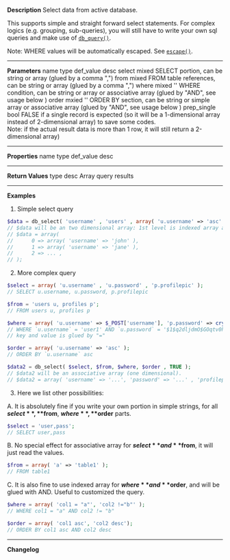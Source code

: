 **Description**
Select data from active database.

This supports simple and straight forward select statements. For complex logics (e.g. grouping, sub-queries), you will still have to write your own sql queries and make use of [`db_query()`](#db_query).

Note: WHERE values will be automatically escaped. See [`escape()`](#escape).

--------
**Parameters**
name	type	def_value	desc
select	mixed		SELECT portion, can be string or array (glued by a comma ",")
from	mixed		FROM table references, can be string or array (glued by a comma ",")
where	mixed	''	WHERE condition, can be string or array or associative array (glued by "AND", see usage below )
order	mxied	''	ORDER BY section, can be string or simple array or associative array (glued by "AND", see usage below )
prep_single	bool	FALSE	if a single record is expected (so it will be a 1-dimensional array instead of 2-dimensional array) to save some codes. <br> Note: if the actual result data is more than 1 row, it will still return a 2-dimensional array)

--------
**Properties**
name	type	def_value	desc


--------
**Return Values**
type	desc
Array	query results

--------
**Examples**
1. Simple select query
```php
$data = db_select( 'username' , 'users' , array( 'u.username' => 'asc' ) );
// $data will be an two dimensional array: 1st level is indexed array and 2nd level is associative array:
// $data = array(
//		0 => array( 'username' => 'john' ),
//		1 => array( 'username' => 'jane' ),
//		2 => ... ,
// );
```

2. More complex query
```php
$select = array( 'u.username' , 'u.password' , 'p.profilepic' );
// SELECT u.username, u.password, p.profilepic

$from = 'users u, profiles p';
// FROM users u, profiles p

$where = array( 'u.username' => $_POST['username'], 'p.password' => crypt( $_POST['password'] ) );
// WHERE `u.username` = 'user1' AND `u.password` = '$1$q2dljdmO$GOqtv0hxwsbXbeldqYzVp0'
// key and value is glued by "="

$order = array( 'u.username' => 'asc' );
// ORDER BY `u.username` asc

$data2 = db_select( $select, $from, $where, $order , TRUE );
// $data2 will be an associative array (one dimensional).
// $data2 = array( 'username' => '...', 'password' => '...' , 'profilepic' => '...') ;
```

3. Here we list other possibilities:

A. It is absolutely fine if you write your own portion in simple strings, for all **$select**, **$from**, **$where**, **$order** parts.
```php
$select = 'user,pass';
// SELECT user,pass
```

B. No special effect for associative array for **$select** and  **$from**, it will just read the values.
```php
$from = array( 'a' => 'table1' );
// FROM table1
```

C. It is also fine to use indexed array for **$where** and **$order**, and will be glued with AND. Useful to customized the query.
```php
$where = array( 'col1 = "a"', 'col2 !="b"' );
// WHERE col1 = "a" AND col2 != "b"
```
```php
$order = array( 'col1 asc', 'col2 desc');
// ORDER BY col1 asc AND col2 desc
```


--------
**Changelog**

